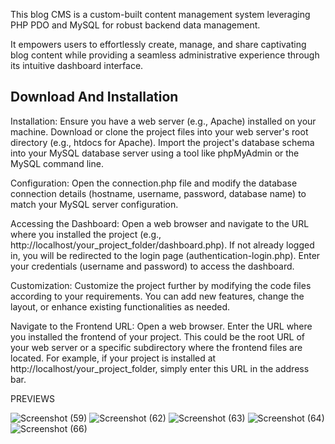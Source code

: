 This blog CMS is a custom-built content management system leveraging PHP PDO and MySQL for robust backend data management. 

 It empowers users to effortlessly create, manage, and share captivating blog content while providing a seamless
 administrative experience through its intuitive dashboard interface.
 
## Download And Installation

Installation:
Ensure you have a web server (e.g., Apache) installed on your machine.
Download or clone the project files into your web server's root directory (e.g., htdocs for Apache).
Import the project's database schema into your MySQL database server using a tool like phpMyAdmin or the MySQL command line.

Configuration:
Open the connection.php file and modify the database connection details (hostname, username, password, database name) to match your MySQL server configuration.

Accessing the Dashboard:
Open a web browser and navigate to the URL where you installed the project (e.g., http://localhost/your_project_folder/dashboard.php).
If not already logged in, you will be redirected to the login page (authentication-login.php).
Enter your credentials (username and password) to access the dashboard.

Customization:
Customize the project further by modifying the code files according to your requirements. You can add new features, change the layout, or enhance existing functionalities as needed.

Navigate to the Frontend URL:
Open a web browser.
Enter the URL where you installed the frontend of your project. This could be the root URL of your web server or a specific subdirectory where the frontend files are located.
For example, if your project is installed at http://localhost/your_project_folder, simply enter this URL in the address bar.

PREVIEWS

 ![Screenshot (59)](https://github.com/komalSingh9289/blog-cms/assets/161674778/2a3868a7-3706-4798-9b7d-a999664f18dd)
 ![Screenshot (62)](https://github.com/komalSingh9289/blog-cms/assets/161674778/85ac0f54-7454-4c82-87dd-add149551b21)
![Screenshot (63)](https://github.com/komalSingh9289/blog-cms/assets/161674778/db282152-b4a3-414e-b64a-59afdb172748)
![Screenshot (64)](https://github.com/komalSingh9289/blog-cms/assets/161674778/82393b8d-1350-416d-8ce0-227ac399535b)
![Screenshot (66)](https://github.com/komalSingh9289/blog-cms/assets/161674778/f46aa037-0cd5-4dd3-99e3-ac931668f6ab)


 
 
